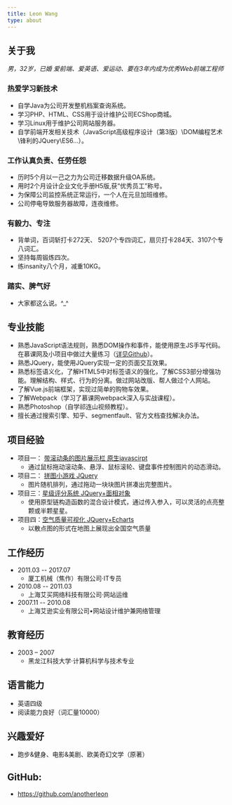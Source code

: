 ```yaml
---
title: Leon Wang
type: about
---
```

## 关于我
*男，32岁，已婚*
*爱前端、爱英语、爱运动、要在3年内成为优秀Web前端工程师*
<!-- more -->

### 热爱学习新技术
 * 自学Java为公司开发整机档案查询系统。
 * 学习PHP、HTML、CSS用于设计维护公司ECShop商城。
 * 学习Linux用于维护公司网站服务器。
 * 自学前端开发相关技术（JavaScript高级程序设计（第3版）\DOM编程艺术\锋利的JQuery\ES6…）。

### 工作认真负责、任劳任怨
 * 历时5个月以一己之力为公司迁移数据升级OA系统。
 * 用时2个月设计企业文化手册H5版,获“优秀员工”称号。
 * 为保障公司监控系统正常运行，一个人在元旦加班维修。
 * 公司停电导致服务器故障，连夜维修。

### 有毅力、专注
 * 背单词，百词斩打卡272天、 5207个专四词汇，扇贝打卡284天、3107个专八词汇。
 * 坚持每周锻炼四次。
 * 练insanity八个月，减重10KG。

### 踏实、脾气好
 * 大家都这么说。^_^

## 专业技能
* 熟悉JavaScript语法规则，熟悉DOM操作和事件，能使用原生JS手写代码。在慕课网及小项目中做过大量练习（[详见Github](https://github.com/anotherleon)）。
* 熟悉JQuery，能使用JQuery实现一定的页面交互效果。
* 熟悉标签语义化，了解HTML5中对标签语义的强化，了解CSS3部分增强功能。理解结构、样式、行为的分离。做过网站改版、帮人做过个人网站。
* 了解Vue.js前端框架，实现过简单的购物车效果。
* 了解Webpack（学习了慕课网webpack深入与实战课程）。
* 熟悉Photoshop（自学祁连山视频教程）。
* 擅长通过搜索引擎、知乎、segmentfault、官方文档查找解决办法。

## 项目经验
* 项目一： [带滚动条的图片展示栏 原生javascirpt](https://anotherleon.github.io/leon's%20project/带滚动条的展示栏/index.html)
	+ 通过鼠标拖动滚动条、悬浮、鼠标滚轮、键盘事件控制图片的动态滑动。
* 项目二： [拼图小游戏 JQuery](https://anotherleon.github.io/leon's%20project/拼图小游戏/index.html)
	+ 图片随机排列，通过拖动一块块图片拼凑出完整图片。
* 项目三：[星级评分系统 JQuery+面相对象](https://anotherleon.github.io/leon's%20project/rating/index5.html) 
	+ 使用原型链构造函数的混合设计模式，通过传入参入，可以灵活的点亮整颗或半颗星星。
* 项目四：[空气质量可视化 JQuery+Echarts](https://anotherleon.github.io/leon's%20project/空气质量可视化/index.html) 
	+ 以散点图的形式在地图上展现出全国空气质量

## 工作经历
* 2011.03 -- 2017.07 
	+ 厦工机械（焦作）有限公司·IT专员
* 2010.08 -- 2011.03
	+ 上海艾买网络科技有限公司·网站运维
* 2007.11 -- 2010.08
	+ 上海艾逊实业有限公司•网站设计维护兼网络管理

## 教育经历
* 2003 – 2007
	+ 黑龙江科技大学·计算机科学与技术专业 

## 语言能力
* 英语四级
* 阅读能力良好（词汇量10000）

## 兴趣爱好
* 跑步&健身、电影&美剧、欧美奇幻文学（原著）

## GitHub:
* https://github.com/anotherleon
